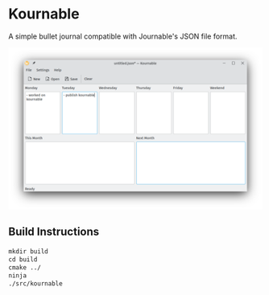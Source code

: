 # Kournable

A simple bullet journal compatible with Journable's JSON file format.

![kournable.png](.github/kournable.png)

## Build Instructions

```
mkdir build
cd build
cmake ../
ninja
./src/kournable
```
